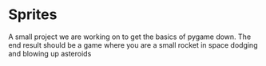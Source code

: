 # Sprites
A small project we are working on to get the basics of pygame down. The end result should be a game where you are a small rocket in space dodging and blowing up asteroids 
